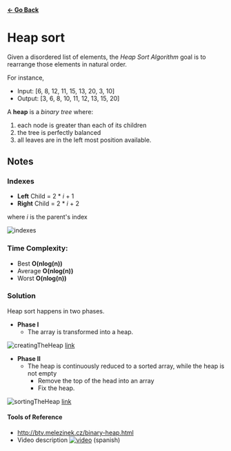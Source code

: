 #### [<- Go Back](https://github.com/wdonet/algorithms) ####

# Heap sort

Given a disordered list of elements, the _Heap Sort Algorithm_ goal is to rearrange those elements in natural order.

For instance,

 - Input: [6, 8, 12, 11, 15, 13, 20, 3, 10]
 - Output: [3, 6, 8, 10, 11, 12, 13, 15, 20]

A **heap** is a _binary tree_ where:

1) each node is greater than each of its children
2) the tree is perfectly balanced
3) all leaves are in the left most position available.

## Notes

### Indexes

  - **Left** Child  = 2 * _i_ + 1
  - **Right** Child = 2 * _i_ + 2
  
  where _i_ is the parent's index
   
 ![indexes](http://i.imgur.com/bp1FFjF.png)

### Time Complexity:

 - Best **O(nlog(n))**
 - Average **O(nlog(n))**
 - Worst **O(nlog(n))**

### Solution

Heap sort happens in two phases.
 - **Phase I**
    - The array is transformed into a heap. 

![creatingTheHeap](https://d3vv6lp55qjaqc.cloudfront.net/items/3S23250G3T2r002n1m1o/Screen%20Recording%202017-04-10%20at%2003.46%20AM.gif)
[link](https://cl.ly/383L0O3i1h29)

 - **Phase II**
    - The heap is continuously reduced to a sorted array, while the heap is not empty
        - Remove the top of the head into an array
        - Fix the heap.

![sortingTheHeap](http://d3vv6lp55qjaqc.cloudfront.net/items/423f3M410x080H161M05/Screen%20Recording%202017-04-10%20at%2003.52%20AM.gif)
[link](https://cl.ly/3o2P1e123N3q)


#### Tools of Reference

 - http://btv.melezinek.cz/binary-heap.html
 - Video description
 [![video](https://i.ytimg.com/vi/FC5hDx2cDPc/hqdefault.jpg)](https://youtu.be/FC5hDx2cDPc) (spanish)

